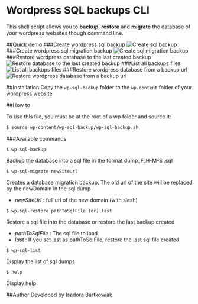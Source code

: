 Wordpress SQL backups CLI
===================

This shell script allows you to **backup**, **restore** and **migrate** the database of your wordpress websites though command line.

##Quick demo
###Create wordpress sql backup
![Create sql backup](https://lh3.googleusercontent.com/Q8elOF4qtQOwFvLCd8TJO6Oja2EkM10axEGh-ZGUTZNwpAOQQ7RsBSiXiT45o-lCruSoONuR=s0 "wp-backup1.jpg")
###Create wordpress sql migration backup
![Create sql migration backup](https://lh3.googleusercontent.com/-Hhs4Di1d008/WIVFrLD2sjI/AAAAAAAADNQ/kC1YdkepAgYAFTE-TyGEBvL4vz7KrQQywCLcB/s0/wp-backup2.jpg "wp-backup2.jpg")
###Restore wordpress database to the last created backup
![Restore database to the last created backup](https://lh3.googleusercontent.com/-e9rmpnr5tyM/WIVGCPWZqwI/AAAAAAAADNY/hI6ulZG7VS0b8zOSxIgNawh_Ry2MZtx_wCLcB/s0/wp-backup3.jpg "wp-backup3.jpg")
###List all backups files
![List all backups files](https://lh3.googleusercontent.com/-gqvdXZsyQZI/WIVGHeCM9cI/AAAAAAAADNg/S_H2gSsZy1kk_Qgeyi2r2L3Axw6qZ_GeQCLcB/s0/wp-backup4.jpg "wp-backup4.jpg")
###Restore wordpress database from a backup url
![Restore wordpress database from a backup url](https://lh3.googleusercontent.com/u4dKwHzb4xMMv6y8tna-MrigdEKFDVTeK0L4XkAtcouvMu_XZQCUOUFHAurgGe5XVBxbGrB0=s0 "wp-backup.jpg")

##Installation
Copy the `wp-sql-backup` folder to the `wp-content` folder of your wordpress website

##How to

To use this file, you must be at the root of a wp folder and source it: 
```sh
$ source wp-content/wp-sql-backup/wp-sql-backup.sh
```
###Available commands
```
$ wp-sql-backup
```
Backup the database into a sql file in the format dump_F_H-M-S .sql 

```
$ wp-sql-migrate newSiteUrl
```
 Creates a database migration backup. The old url of the site will be replaced by the newDomain in the sql dump
 - *newSiteUrl*  : full url of the new domain (with slash)

```
$ wp-sql-restore pathToSqlFile (or) last
```
 Restore a sql file into the database or restore the last backup created
 - *pathToSqlFile* : The sql file to load.
 - *last* : If you set last as pathToSqlFile, restore the last sql file created

```
$ wp-sql-list
```
Display the list of sql dumps

```
$ help
```
Display help

##Author
Developed by Isadora Bartkowiak.